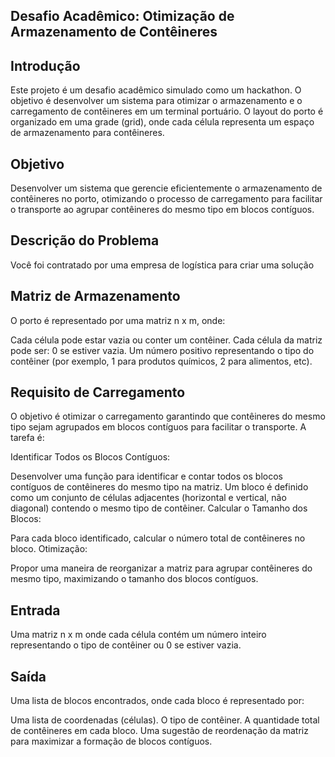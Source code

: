 ## Desafio Acadêmico: Otimização de Armazenamento de Contêineres

## Introdução

Este projeto é um desafio acadêmico simulado como um hackathon. O objetivo é desenvolver um sistema para otimizar o armazenamento e o carregamento de contêineres em um terminal portuário. O layout do porto é organizado em uma grade (grid), onde cada célula representa um espaço de armazenamento para contêineres.

## Objetivo

Desenvolver um sistema que gerencie eficientemente o armazenamento de contêineres no porto, otimizando o processo de carregamento para facilitar o transporte ao agrupar contêineres do mesmo tipo em blocos contíguos.

## Descrição do Problema

Você foi contratado por uma empresa de logística para criar uma solução

## Matriz de Armazenamento

O porto é representado por uma matriz n x m, onde:

Cada célula pode estar vazia ou conter um contêiner.
Cada célula da matriz pode ser:
0 se estiver vazia.
Um número positivo representando o tipo do contêiner (por exemplo, 1 para produtos químicos, 2 para alimentos, etc).

## Requisito de Carregamento

O objetivo é otimizar o carregamento garantindo que contêineres do mesmo tipo sejam agrupados em blocos contíguos para facilitar o transporte. A tarefa é:

Identificar Todos os Blocos Contíguos:

Desenvolver uma função para identificar e contar todos os blocos contíguos de contêineres do mesmo tipo na matriz.
Um bloco é definido como um conjunto de células adjacentes (horizontal e vertical, não diagonal) contendo o mesmo tipo de contêiner.
Calcular o Tamanho dos Blocos:

Para cada bloco identificado, calcular o número total de contêineres no bloco.
Otimização:

Propor uma maneira de reorganizar a matriz para agrupar contêineres do mesmo tipo, maximizando o tamanho dos blocos contíguos.

## Entrada

Uma matriz n x m onde cada célula contém um número inteiro representando o tipo de contêiner ou 0 se estiver vazia.

## Saída
Uma lista de blocos encontrados, onde cada bloco é representado por:

Uma lista de coordenadas (células).
O tipo de contêiner.
A quantidade total de contêineres em cada bloco.
Uma sugestão de reordenação da matriz para maximizar a formação de blocos contíguos.
